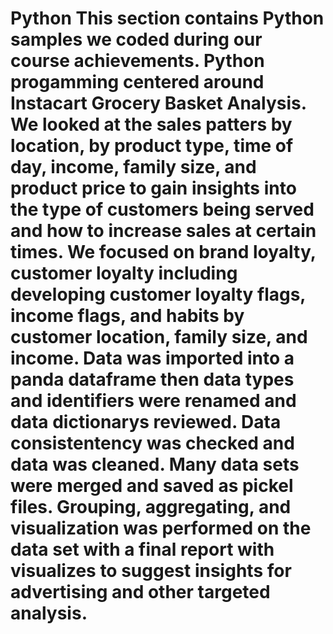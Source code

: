 # Python This section contains Python samples we coded during our course achievements. Python progamming centered around Instacart Grocery Basket Analysis. We looked at the sales patters by location, by product type, time of day, income, family size, and product price to gain insights into the type of customers being served and how to increase sales at certain times. We focused on brand loyalty, customer loyalty including developing customer loyalty flags, income flags, and habits by customer location, family size, and income. Data was imported into a panda dataframe then data types and identifiers were renamed and data dictionarys reviewed. Data consistentency was checked and data was cleaned. Many data sets were merged and saved as pickel files. Grouping, aggregating, and visualization was performed on the data set with a final report with visualizes to suggest insights for advertising and other targeted analysis. 
